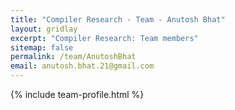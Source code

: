 ```yaml
---
title: "Compiler Research - Team - Anutosh Bhat"
layout: gridlay
excerpt: "Compiler Research: Team members"
sitemap: false
permalink: /team/AnutoshBhat
email: anutosh.bhat.21@gmail.com
---
```


{% include team-profile.html %}
